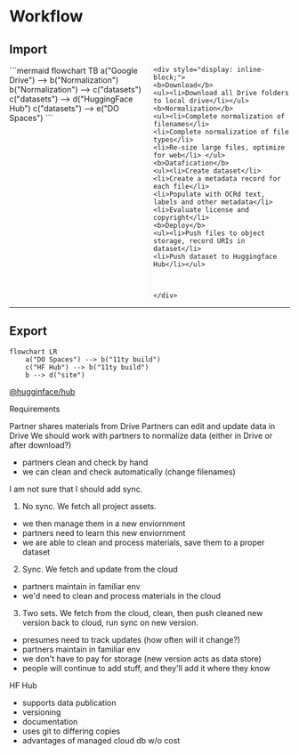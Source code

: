# Workflow 

## Import 
<div style="-webkit-column-count: 2; -moz-column-count: 2; column-count: 2; -webkit-column-rule: 1px dotted #e0e0e0; -moz-column-rule: 1px dotted #e0e0e0; column-rule: 1px dotted #e0e0e0;">
    <div style="display: inline-block;">
```mermaid
flowchart TB
    a("Google Drive") --> b("Normalization")
    b("Normalization") --> c("datasets")
    c("datasets") --> d("HuggingFace Hub")
    c("datasets") --> e("DO Spaces")
```
    </div>

    <div style="display: inline-block;">
    <b>Download</b>
    <ul><li>Download all Drive folders to local drive</li></ul>
    <b>Normalization</b>
    <ul><li>Complete normalization of filenames</li> 
    <li>Complete normalization of file types</li>
    <li>Re-size large files, optimize for web</li> </ul>
    <b>Datafication</b>
    <ul><li>Create dataset</li> 
    <li>Create a metadata record for each file</li> 
    <li>Populate with OCRd text, labels and other metadata</li>
    <li>Evaluate license and copyright</li> 
    <b>Deploy</b>
    <ul><li>Push files to object storage, record URIs in dataset</li> 
    <li>Push dataset to Huggingface Hub</li></ul>
    
    
    
    </div>
</div>

<hr>

## Export 
```mermaid
flowchart LR
    a("DO Spaces") --> b("11ty build")
    c("HF Hub") --> b("11ty build")
    b --> d("site")
```
[@hugginface/hub](https://huggingface.co/docs/huggingface.js/index)

Requirements 

Partner shares materials from Drive 
Partners can edit and update data in Drive
We should work with partners to normalize data (either in Drive or after download?)
- partners clean and check by hand
- we can clean and check automatically (change filenames)

I am not sure that I should add sync. 
1. No sync. We fetch all project assets.
- we then manage them in a new enviornment
- partners need to learn this new enviornment 
- we are able to clean and process materials, save them to a proper dataset 

2. Sync. We fetch and update from the cloud
- partners maintain in familiar env
- we'd need to clean and process materials in the cloud

3. Two sets. We fetch from the cloud, clean, then push cleaned new version back to cloud, run sync on new version.
- presumes need to track updates (how often will it change?)
- partners maintain in familiar env
- we don't have to pay for storage (new version acts as data store)
- people will continue to add stuff, and they'll add it where they know

HF Hub
- supports data publication
- versioning 
- documentation 
- uses git to differing copies 
- advantages of managed cloud db w/o cost